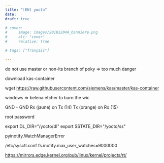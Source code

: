 ```yaml
---
title: "[EN] yocto"
date: 
draft: true

# cover:
#     image: images/20181204A_banniere.png
#     alt: "cover"
#     relative: true

# tags: ["français"]

---
```





do not use master or non-lts branch of poky => too much danger


download kas-container

wget https://raw.githubusercontent.com/siemens/kas/master/kas-container




windows => belena etcher to burn the wic


GND - GND
Rx (jaune) on Tx (14)
Tx (orange) on Rx (15)





root 
password



export DL_DIR="/yocto/dl"
export SSTATE_DIR="/yocto/ss"






pyinotify.WatchManagerError

/etc/sysctl.conf
fs.inotify.max_user_watches=9000000




https://mirrors.edge.kernel.org/pub/linux/kernel/projects/rt/

